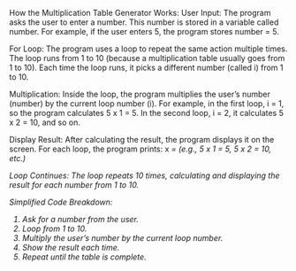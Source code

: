 How the Multiplication Table Generator Works:
User Input:
The program asks the user to enter a number. This number is stored in a variable called number.
For example, if the user enters 5, the program stores number = 5.

For Loop:
The program uses a loop to repeat the same action multiple times. The loop runs from 1 to 10 (because a multiplication table usually goes from 1 to 10).
Each time the loop runs, it picks a different number (called i) from 1 to 10.

Multiplication:
Inside the loop, the program multiplies the user’s number (number) by the current loop number (i).
For example, in the first loop, i = 1, so the program calculates 5 x 1 = 5.
In the second loop, i = 2, it calculates 5 x 2 = 10, and so on.

Display Result:
After calculating the result, the program displays it on the screen.
For each loop, the program prints: <number> x <i> = <result> (e.g., 5 x 1 = 5, 5 x 2 = 10, etc.)

Loop Continues:
The loop repeats 10 times, calculating and displaying the result for each number from 1 to 10.


Simplified Code Breakdown:
1) Ask for a number from the user.
2) Loop from 1 to 10.
3) Multiply the user’s number by the current loop number.
4) Show the result each time.
5) Repeat until the table is complete.

